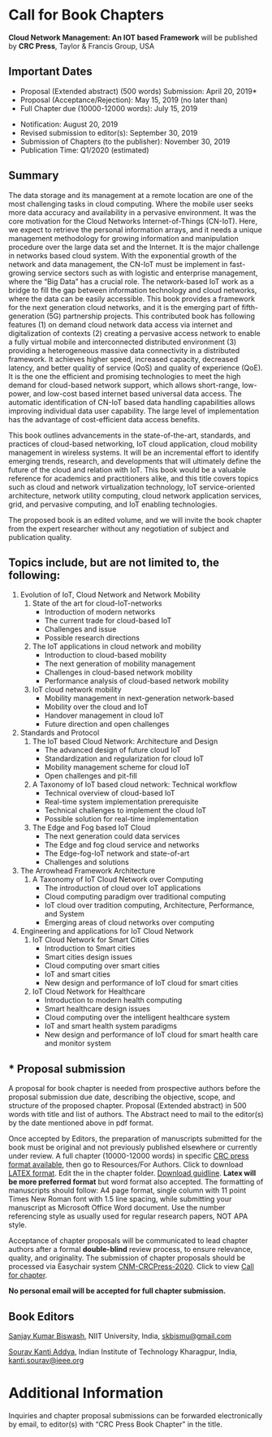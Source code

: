 # Call for Book Chapters

**Cloud Network Management: An IOT based Framework** will be published by **CRC Press**, Taylor & Francis Group, USA

## Important Dates
- Proposal (Extended abstract) (500 words) Submission: April 20, 2019*
- Proposal (Acceptance/Rejection): May 15, 2019 (no later than) 
- Full Chapter due (10000-12000 words): July 15, 2019
* Notification:   August 20, 2019
* Revised submission to editor(s):   September 30, 2019
* Submission of Chapters (to the publisher): November 30, 2019
* Publication Time: Q1/2020 (estimated)

## Summary
The data storage and its management at a remote location are one of the most challenging tasks in cloud computing. Where the mobile user seeks more data accuracy and availability in a pervasive environment. It was the core motivation for the Cloud Networks Internet-of-Things (CN-IoT). Here, we expect to retrieve the personal information arrays, and it needs a unique management methodology for growing information and manipulation procedure over the large data set and the Internet. It is the major challenge in networks based cloud system. With the exponential growth of the network and data management, the CN-IoT must be implement in fast-growing service sectors such as with logistic and enterprise management, where the “Big Data” has a crucial role. The network-based IoT work as a bridge to fill the gap between information technology and cloud networks, where the data can be easily accessible. This book provides a framework for the next generation cloud networks, and it is the emerging part of fifth-generation (5G) partnership projects. This contributed book has following features (1) on demand cloud network data access via internet and digitalization of contexts (2) creating a pervasive access network to enable a fully virtual mobile and interconnected distributed environment (3) providing a heterogeneous massive data connectivity in a distributed framework. It achieves higher speed, increased capacity, decreased latency, and better quality of service (QoS) and quality of experience (QoE). It is the one the efficient and promising technologies to meet the high demand for cloud-based network support, which allows short-range, low-power, and low-cost based internet based universal data access. The automatic identification of CN-IoT based data handling capabilities allows improving individual data user capability. The large level of implementation has the advantage of cost-efficient data access benefits.

This book outlines advancements in the state-of-the-art, standards, and practices of cloud-based networking, IoT cloud application, cloud mobility management in wireless systems. It will be an incremental effort to identify emerging trends, research, and developments that will ultimately define the future of the cloud and relation with IoT. This book would be a valuable reference for academics and practitioners alike, and this title covers topics such as cloud and network virtualization technology, IoT service-oriented architecture, network utility computing, cloud network application services, grid, and pervasive computing, and IoT enabling technologies.

The proposed book is an edited volume, and we will invite the book chapter from the expert researcher without any negotiation of subject and publication quality.

## Topics include, but are not limited to, the following:
1. Evolution of IoT, Cloud Network and Network Mobility
	1. State of the art for cloud-IoT-networks
		- Introduction of modern networks
		-	The current trade for cloud-based IoT
		- Challenges and issue
		- Possible research directions
	2. The  IoT applications in cloud network and mobility
		- Introduction to cloud-based mobility
		- The next generation of mobility management
		- Challenges in cloud-based network mobility
		- Performance analysis of cloud-based network mobility
	3. IoT cloud  network mobility
		- Mobility management in next-generation network-based
		- Mobility over the cloud and IoT
		- Handover management in cloud IoT
		- Future direction and open challenges
2. Standards and Protocol
	1. The IoT based Cloud Network: Architecture and Design
		- The advanced design of future cloud IoT
		- Standardization and regularization for cloud IoT
		- Mobility management scheme for cloud IoT
		- Open challenges and pit-fill
	2. A Taxonomy of IoT based cloud network: Technical workflow
		- Technical overview of cloud-based IoT
		- Real-time system implementation prerequisite
		- Technical challenges to implement the cloud IoT
		- Possible solution for real-time implementation
	3. The Edge and Fog based IoT Cloud
		- The next generation could data services
		- The Edge and fog cloud service and networks
		- The Edge-fog-IoT network and state-of-art
		- Challenges and solutions
3. The Arrowhead Framework Architecture
	1. A Taxonomy of IoT Cloud Network over Computing
		- The introduction of cloud over IoT applications
		- Cloud computing paradigm over traditional computing
		- IoT cloud over tradition  computing, Architecture, Performance, and System
		- Emerging areas of cloud networks over computing
4. Engineering and applications for IoT Cloud Network
	1. IoT Cloud Network for Smart Cities
		- Introduction to Smart cities
		- Smart cities design issues
		- Cloud computing over smart cities
		- IoT and smart cities
		- New design and performance of IoT cloud for smart cities
	2. IoT Cloud Network for Healthcare
		- Introduction to modern health computing
		- Smart healthcare design issues
		- Cloud computing over the intelligent healthcare system
		- IoT and smart health system paradigms
		- New design and performance of IoT cloud for smart health care and monitor system

## * Proposal submission
A proposal for book chapter is needed from prospective authors before the proposal submission due date, describing the objective, scope, and structure of the proposed chapter. Proposal (Extended abstract) in 500 words with title and list of authors. The Abstract need to mail to the editor(s) by the date mentioned above in pdf format.

Once accepted by Editors, the preparation of manuscripts submitted for the book must be original and not previously published elsewhere or currently under review.  A full chapter (10000-12000 words) in specific [CRC press format available](https://www.crcpress.com/resources/authors/why-publish-with-us), then go to Resources/For Authors. Click to download [LATEX format](https://github.com/souravaddya/CNM-CRCPress/blob/master/Alon_v1.13.zip?raw=true). Edit the in the chapter folder. [Download guidline](https://github.com/souravaddya/CNM-CRCPress/raw/master/Latex%20manuscript%20guidelines.zip). **Latex will be more preferred format** but word format also accepted. The formatting of manuscripts should follow: A4 page format, single column with 11 point Times New Roman font with 1.5 line spacing, while submitting your manuscript as Microsoft Office Word document. Use the number referencing style as usually used for regular research papers, NOT APA style.

Acceptance of chapter proposals will be communicated to lead chapter authors after a formal **double-blind** review process, to ensure relevance, quality, and originality. The submission of chapter proposals should be processed via Easychair system [CNM-CRCPress-2020](https://easychair.org/conferences/?conf=cnmcrcpress2020). Click to view [Call for chapter](https://easychair.org/cfp/CNM-CRCPress-2020).

**No personal email will be accepted for full chapter submission.**

## Book Editors
[Sanjay Kumar Biswash](https://sites.google.com/site/drsanjaykumarbiswash/), NIIT University, India, skbismu@gmail.com

[Sourav Kanti Addya](http://sourav.sinchan.in/), Indian Institute of Technology Kharagpur, India, kanti.sourav@ieee.org

# Additional Information
Inquiries and chapter proposal submissions can be forwarded electronically by email, to editor(s) with “CRC Press Book Chapter” in the title.
